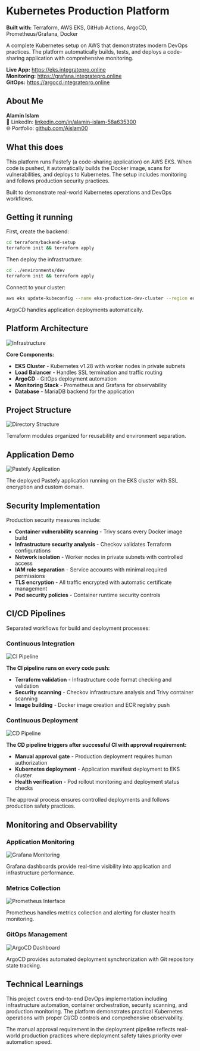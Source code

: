 # Kubernetes Production Platform

**Built with:** Terraform, AWS EKS, GitHub Actions, ArgoCD, Prometheus/Grafana, Docker

A complete Kubernetes setup on AWS that demonstrates modern DevOps practices. The platform automatically builds, tests, and deploys a code-sharing application with comprehensive monitoring.

**Live App:** https://eks.integratepro.online  
**Monitoring:** https://grafana.integratepro.online  
**GitOps:** https://argocd.integratepro.online

## About Me

**Alamin Islam**  
💼 LinkedIn: [linkedin.com/in/alamin-islam-58a635300](https://www.linkedin.com/in/alamin-islam-58a635300)  
🌐 Portfolio: [github.com/Aislam00](https://github.com/Aislam00)

## What this does

This platform runs Pastefy (a code-sharing application) on AWS EKS. When code is pushed, it automatically builds the Docker image, scans for vulnerabilities, and deploys to Kubernetes. The setup includes monitoring and follows production security practices.

Built to demonstrate real-world Kubernetes operations and DevOps workflows.

## Getting it running

First, create the backend:
```bash
cd terraform/backend-setup
terraform init && terraform apply
```

Then deploy the infrastructure:
```bash
cd ../environments/dev
terraform init && terraform apply
```

Connect to your cluster:
```bash
aws eks update-kubeconfig --name eks-production-dev-cluster --region eu-west-2
```

ArgoCD handles application deployments automatically.

## Platform Architecture

![Infrastructure](screenshots/EKS.PNG)

**Core Components:**
- **EKS Cluster** - Kubernetes v1.28 with worker nodes in private subnets
- **Load Balancer** - Handles SSL termination and traffic routing
- **ArgoCD** - GitOps deployment automation
- **Monitoring Stack** - Prometheus and Grafana for observability
- **Database** - MariaDB backend for the application

## Project Structure

![Directory Structure](screenshots/Directory-structure.png)

Terraform modules organized for reusability and environment separation.

## Application Demo

![Pastefy Application](screenshots/pastefy-app.png)

The deployed Pastefy application running on the EKS cluster with SSL encryption and custom domain.

## Security Implementation

Production security measures include:
- **Container vulnerability scanning** - Trivy scans every Docker image build
- **Infrastructure security analysis** - Checkov validates Terraform configurations
- **Network isolation** - Worker nodes in private subnets with controlled access
- **IAM role separation** - Service accounts with minimal required permissions
- **TLS encryption** - All traffic encrypted with automatic certificate management
- **Pod security policies** - Container runtime security controls

## CI/CD Pipelines

Separated workflows for build and deployment processes:

### Continuous Integration
![CI Pipeline](screenshots/ci-eks.png)

**The CI pipeline runs on every code push:**
- **Terraform validation** - Infrastructure code format checking and validation
- **Security scanning** - Checkov infrastructure analysis and Trivy container scanning
- **Image building** - Docker image creation and ECR registry push

### Continuous Deployment
![CD Pipeline](screenshots/cd.eks.png)

**The CD pipeline triggers after successful CI with approval requirement:**
- **Manual approval gate** - Production deployment requires human authorization
- **Kubernetes deployment** - Application manifest deployment to EKS cluster
- **Health verification** - Pod rollout monitoring and deployment status checks

The approval process ensures controlled deployments and follows production safety practices.

## Monitoring and Observability

### Application Monitoring
![Grafana Monitoring](screenshots/grafana-dashboard.png)

Grafana dashboards provide real-time visibility into application and infrastructure performance.

### Metrics Collection
![Prometheus Interface](screenshots/prometheus-interface.png)

Prometheus handles metrics collection and alerting for cluster health monitoring.

### GitOps Management
![ArgoCD Dashboard](screenshots/argocd-dashboard.png)

ArgoCD provides automated deployment synchronization with Git repository state tracking.

## Technical Learnings

This project covers end-to-end DevOps implementation including infrastructure automation, container orchestration, security scanning, and production monitoring. The platform demonstrates practical Kubernetes operations with proper CI/CD controls and comprehensive observability.

The manual approval requirement in the deployment pipeline reflects real-world production practices where deployment safety takes priority over automation speed.